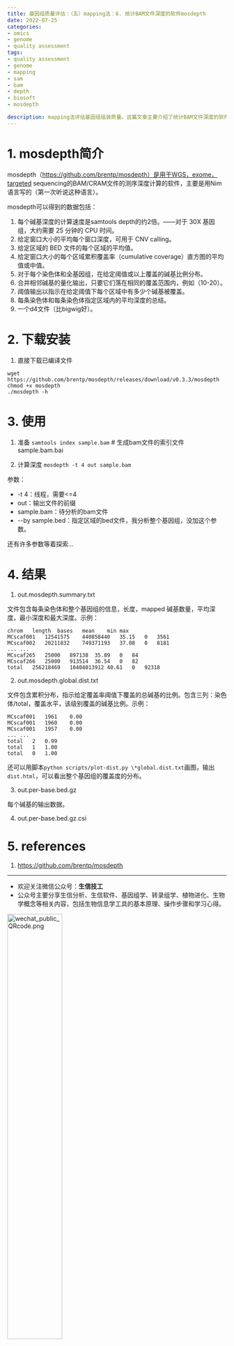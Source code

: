 ```yaml
---
title: 基因组质量评估：（五）mapping法：6. 统计BAM文件深度的软件mosdepth
date: 2022-07-25
categories:
- omics
- genome
- quality assessment
tags:
- quality assessment
- genome
- mapping
- sam
- bam
- depth
- biosoft
- mosdepth

description: mapping法评估基因组组装质量。这篇文章主要介绍了统计BAM文件深度的软件mosdepth的安装和使用。
---
```


<div align="middle"><music URL></div>

# 1. mosdepth简介
mosdepth（https://github.com/brentp/mosdepth）是用于WGS，exome，targeted sequencing的BAM/CRAM文件的测序深度计算的软件，主要是用Nim语言写的（第一次听说这种语言）。

mosdepth可以得到的数据包括：

1. 每个碱基深度的计算速度是samtools depth的约2倍。——对于 30X 基因组，大约需要 25 分钟的 CPU 时间。
2. 给定窗口大小的平均每个窗口深度，可用于 CNV calling。
3. 给定区域的 BED 文件的每个区域的平均值。
4. 给定窗口大小的每个区域累积覆盖率（cumulative coverage）直方图的平均值或中值。
5. 对于每个染色体和全基因组，在给定阈值或以上覆盖的碱基比例分布。
6. 合并相邻碱基的量化输出，只要它们落在相同的覆盖范围内，例如（10-20）。
7. 阈值输出以指示在给定阈值下每个区域中有多少个碱基被覆盖。
8. 每条染色体和每条染色体指定区域内的平均深度的总结。
9. 一个d4文件（比bigwig好）。

# 2. 下载安装
1. 直接下载已编译文件

```
wget https://github.com/brentp/mosdepth/releases/download/v0.3.3/mosdepth
chmod +x mosdepth
./mosdepth -h
```

# 3. 使用
1. 准备
`samtools index sample.bam` # 生成bam文件的索引文件sample.bam.bai

2. 计算深度
`mosdepth -t 4 out sample.bam`

参数：
- -t 4：线程，需要<=4
- out：输出文件的前缀
- sample.bam：待分析的bam文件
- --by sample.bed：指定区域的bed文件，我分析整个基因组，没加这个参数。

还有许多参数等着探索...

# 4. 结果
1. out.mosdepth.summary.txt

文件包含每条染色体和整个基因组的信息，长度，mapped 碱基数量，平均深度，最小深度和最大深度。示例：
```
chrom	length	bases	mean	min	max
MCscaf001	12541575	440858440	35.15	0	3561
MCscaf002	20211832	749371193	37.08	0	8181
... ...
MCscaf265	25000	897138	35.89	0	84
MCscaf266	25000	913514	36.54	0	82
total	256218469	10404013912	40.61	0	92318
```

2. out.mosdepth.global.dist.txt

文件包含累积分布，指示给定覆盖率阈值下覆盖的总碱基的比例。包含三列：染色体/total，覆盖水平，该级别覆盖的碱基比例。示例：
```
MCscaf001	1961	0.00
MCscaf001	1960	0.00
MCscaf001	1957	0.00
... ...
total	2	0.99
total	1	1.00
total	0	1.00
```

还可以用脚本`python scripts/plot-dist.py \*global.dist.txt`画图，输出`dist.html`，可以看出整个基因组的覆盖度的分布。

3. out.per-base.bed.gz

每个碱基的输出数据。

4. out.per-base.bed.gz.csi


# 5. references
1. https://github.com/brentp/mosdepth

-------

- 欢迎关注微信公众号：**生信技工**
- 公众号主要分享生信分析、生信软件、基因组学、转录组学、植物进化、生物学概念等相关内容，包括生物信息学工具的基本原理、操作步骤和学习心得。

<img src="https://github.com/yanzhongsino/yanzhongsino.github.io/blob/hexo/source/wechat/Wechat_public_qrcode.jpg?raw=true" width=50% title="wechat_public_QRcode.png" align=center/>